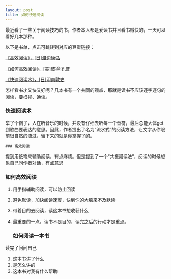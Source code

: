 ```yaml
---
layout: post
title: 如何快速阅读
---
```




最近看了一些关于阅读技巧的书，作者本人都是爱读书并且看书贼快的，一天可以看好几本那种。

以下是书单，点击可跳转到对应的豆瓣链接：

[《高效阅读》，[日]渡边康弘](https://book.douban.com/subject/27199270/)

[《如何高效阅读》，[美]彼得·孔普](https://book.douban.com/subject/26391279/)

[《快速阅读术》，[日]印南敦史](https://book.douban.com/subject/27032526/)



怎样看书才又快又好呢？几本书有一个共同的观点，那就是读书不应该逐字逐句的阅读，要扫视、通读。

### 快速阅读术

​	举了个例子，人在听音乐的时候，并没有仔细去听每一个音符，最后总能大体get到歌曲要表达的意思。因此，作者提出了名为“流水式”的阅读方法，让文字从你眼前很自然的流过，留下来的就是你掌握了的。

	### 高效阅读

提到用纸笔来辅助阅读，有点麻烦。但是提到了一个“共振阅读法”，阅读的时候想象自己同作者对话，有点意思

### 如何高效阅读

1. 用手指辅助阅读，可以防止回读
2. 避免默读，加快阅读速度，快到你的大脑来不及默读
3. 带着目的去阅读，读这本书想收获什么
4. 最重要的一点，读书不是目的，读完之后的行动才是重点。

	### 如何阅读一本书

读完了问问自己

1. 这本书讲了什么
2. 是怎么讲的
3. 这本书对我有什么帮助
